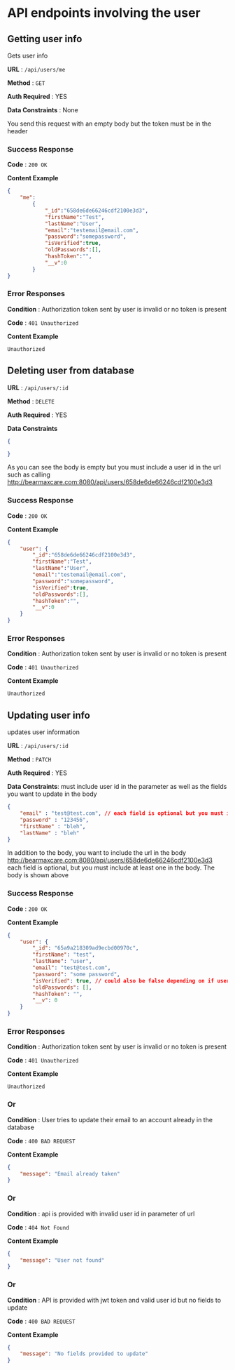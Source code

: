 # API endpoints involving the user

## Getting user info

Gets user info

**URL** : `/api/users/me`

**Method** : `GET`

**Auth Required** : YES

**Data Constraints** : None

You send this request with an empty body but the token must be in the header

### Success Response

**Code** : `200 OK`

**Content Example**

```json
{
    "me":
        {
            "_id":"658de6de66246cdf2100e3d3",
            "firstName":"Test",
            "lastName":"User",
            "email":"testemail@email.com",
            "password":"somepassword",
            "isVerified":true,
            "oldPasswords":[],
            "hashToken":"",
            "__v":0
        }
}
```

### Error Responses

**Condition** : Authorization token sent by user is invalid or no token is present

**Code** : `401 Unauthorized`

**Content Example**

```
Unauthorized
```

## Deleting user from database

**URL** : `/api/users/:id`

**Method** : `DELETE`

**Auth Required** : YES

**Data Constraints** 

```json
{

}
```

As you can see the body is empty but you must include a user id in the url such as calling http://bearmaxcare.com:8080/api/users/658de6de66246cdf2100e3d3

### Success Response

**Code** : `200 OK`

**Content Example** 

```json
{
    "user": {
        "_id":"658de6de66246cdf2100e3d3",
        "firstName":"Test",
        "lastName":"User",
        "email":"testemail@email.com",
        "password":"somepassword",
        "isVerified":true,
        "oldPasswords":[],
        "hashToken":"",
        "__v":0
    }
}
```

### Error Responses

**Condition** : Authorization token sent by user is invalid or no token is present

**Code** : `401 Unauthorized`

**Content Example**

```
Unauthorized
```

## Updating user info

updates user information

**URL** : `/api/users/:id`

**Method** : `PATCH`

**Auth Required** : YES

**Data Constraints**: must include user id in the parameter as well as the fields you want to update in the body

```json
{
    "email" : "test@test.com", // each field is optional but you must include at least one field
    "password" : "123456",
    "firstName" : "bleh",
    "lastName" : "bleh"
}
```

In addition to the body, you want to include the url in the body http://bearmaxcare.com:8080/api/users/658de6de66246cdf2100e3d3
each field is optional, but you must include at least one in the body. The body is shown above

### Success Response

**Code** : `200 OK`

**Content Example**

```json
{
    "user": {
        "_id": "65a9a218309ad9ecbd00970c",
        "firstName": "test",
        "lastName": "user",
        "email": "test@test.com",
        "password": "some password",
        "isVerified": true, // could also be false depending on if user changed email
        "oldPasswords": [],
        "hashToken": "",
        "__v": 0
    }
}
```

### Error Responses

**Condition** : Authorization token sent by user is invalid or no token is present

**Code** : `401 Unauthorized`

**Content Example**

```
Unauthorized
```

### Or

**Condition** : User tries to update their email to an account already in the database

**Code** : `400 BAD REQUEST`

**Content Example**

```json
{
    "message": "Email already taken"
}
```

### Or 

**Condition** : api is provided with invalid user id in parameter of url

**Code** : `404 Not Found`

**Content Example**

```json
{
    "message": "User not found"
}
```

### Or

**Condition** : API is provided with jwt token and valid user id but no fields to update

**Code** : `400 BAD REQUEST`

**Content Example**

```json
{
    "message": "No fields provided to update"
}
```
